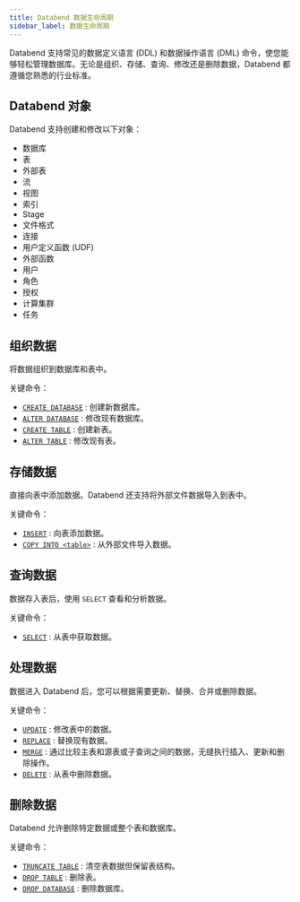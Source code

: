 ```yaml
---
title: Databend 数据生命周期
sidebar_label: 数据生命周期
---
```


Databend 支持常见的数据定义语言 (DDL) 和数据操作语言 (DML) 命令，使您能够轻松管理数据库。无论是组织、存储、查询、修改还是删除数据，Databend 都遵循您熟悉的行业标准。

## Databend 对象

Databend 支持创建和修改以下对象：

- 数据库
- 表
- 外部表
- 流
- 视图
- 索引
- Stage
- 文件格式
- 连接
- 用户定义函数 (UDF)
- 外部函数
- 用户
- 角色
- 授权
- 计算集群
- 任务

## 组织数据

将数据组织到数据库和表中。

关键命令：

- [`CREATE DATABASE`](/sql/sql-commands/ddl/database/ddl-create-database) : 创建新数据库。
- [`ALTER DATABASE`](/sql/sql-commands/ddl/database/ddl-alter-database) : 修改现有数据库。
- [`CREATE TABLE`](/sql/sql-commands/ddl/table/ddl-create-table) : 创建新表。
- [`ALTER TABLE`](/sql/sql-commands/ddl/table/alter-table-column) : 修改现有表。

## 存储数据

直接向表中添加数据。Databend 还支持将外部文件数据导入到表中。

关键命令：

- [`INSERT`](/sql/sql-commands/dml/dml-insert) : 向表添加数据。
- [`COPY INTO <table>`](/sql/sql-commands/dml/dml-copy-into-table) : 从外部文件导入数据。

## 查询数据

数据存入表后，使用 `SELECT` 查看和分析数据。

关键命令：

- [`SELECT`](/sql/sql-commands/query-syntax/query-select) : 从表中获取数据。

## 处理数据

数据进入 Databend 后，您可以根据需要更新、替换、合并或删除数据。

关键命令：

- [`UPDATE`](/sql/sql-commands/dml/dml-update) : 修改表中的数据。
- [`REPLACE`](/sql/sql-commands/dml/dml-replace) : 替换现有数据。
- [`MERGE`](/sql/sql-commands/dml/dml-merge) : 通过比较主表和源表或子查询之间的数据，无缝执行插入、更新和删除操作。
- [`DELETE`](/sql/sql-commands/dml/dml-delete-from) : 从表中删除数据。

## 删除数据

Databend 允许删除特定数据或整个表和数据库。

关键命令：

- [`TRUNCATE TABLE`](/sql/sql-commands/ddl/table/ddl-truncate-table) : 清空表数据但保留表结构。
- [`DROP TABLE`](/sql/sql-commands/ddl/table/ddl-drop-table) : 删除表。
- [`DROP DATABASE`](/sql/sql-commands/ddl/database/ddl-drop-database) : 删除数据库。